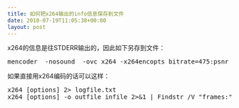 ```yaml
---
title: 如何把x264输出的info信息保存到文件
date: 2010-07-19T11:05:38+00:00
layout: post
---
```

x264的信息是往STDERR输出的，因此如下另存到文件：

<pre class="brush: bash">mencoder  -nosound  -ovc x264 -x264encopts bitrate=475:psnr  -of avi  -ofps 24  1_001.mp4 -o ./1278491108.avi 2> log.txt
</pre>

如果直接用x264编码的话可以这样：

<pre class="brush: bash">x264 [options] 2> logfile.txt
x264 [options] -o outfile infile 2>&1 | Findstr /V "frames:" > log.txt
</pre>
